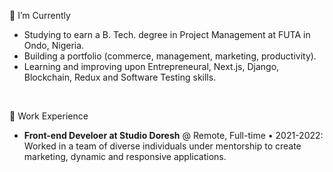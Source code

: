 🌱 I’m Currently
- Studying to earn a B. Tech. degree in Project Management at FUTA in Ondo, Nigeria.
- Building a portfolio (commerce, management, marketing, productivity).
- Learning and improving upon Entrepreneural, Next.js, Django, Blockchain, Redux and Software Testing skills.

</br>

💼 Work Experience
- **Front-end Develoer at Studio Doresh** @ Remote, Full-time • 2021-2022: </br>Worked in a team of diverse individuals under mentorship to create marketing, dynamic and responsive applications.

<!-- #### 📫 Should you wish to connect 
I'm open to discussing collaboration opportunities and sharing ideas. Lets explore potential avenues where we can contribute to the ever-evolving digital landscape together.

- [Telegram](https://t.me/everurstruly)
- [LinkedIn](https://www.linkedin.com/in/everurstruly)
-->
<!-- - Check out my [Resume](link-to-your-resume) for more details about my experience and projects! -->

<!-- 🎭 Fun facts
-->
